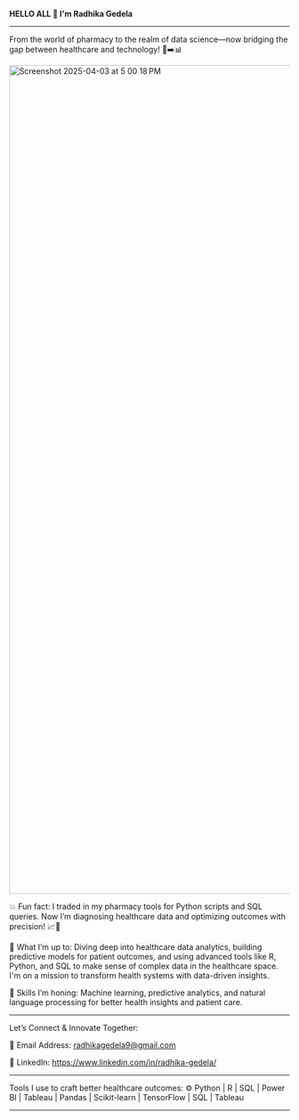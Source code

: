 **HELLO ALL 👋 I'm Radhika Gedela**
                                            
---

From the world of pharmacy to the realm of data science—now bridging the gap between healthcare and technology! 💊➡️📊

<img width="1488" alt="Screenshot 2025-04-03 at 5 00 18 PM" src="https://github.com/user-attachments/assets/6ef78bea-ae2c-4210-8cca-7d8a71c98f7d" />









💥 Fun fact: I traded in my pharmacy tools for Python scripts and SQL queries. Now I’m diagnosing healthcare data and optimizing outcomes with precision! 📈🧠


🚀 What I’m up to: Diving deep into healthcare data analytics, building predictive models for patient outcomes, and using advanced tools like R, Python, and SQL to make sense of complex data in the healthcare space. I'm on a mission to transform health systems with data-driven insights.

🌱 Skills I’m honing: Machine learning, predictive analytics, and natural language processing for better health insights and patient care.

---

Let’s Connect & Innovate Together:

📧  Email Address: radhikagedela9@gmail.com


🔗 LinkedIn: https://www.linkedin.com/in/radhika-gedela/

---

Tools I use to craft better healthcare outcomes:
⚙️ Python | R | SQL | Power BI | Tableau | Pandas | Scikit-learn | TensorFlow | SQL | Tableau

---



